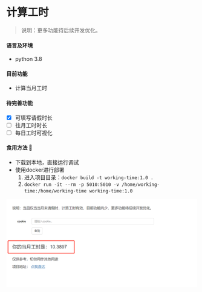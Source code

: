 # 计算工时

> 说明：更多功能待后续开发优化。
> 


#### 语言及环境
* python 3.8

#### 目前功能
- 计算当月工时

#### 待完善功能
- [x] 可填写请假时长
- [ ] 往月工时时长
- [ ] 每日工时可视化

#### 食用方法 :meat_on_bone:
+ 下载到本地，直接运行调试
+ 使用docker进行部署
    1. 进入项目目录：`docker build -t working-time:1.0 .`
    2. `docker run -it --rm -p 5010:5010 -v /home/working-time:/home/working-time working-time:1.0`
    

<img src="img/20201206.png" style="zoom:60%;" />